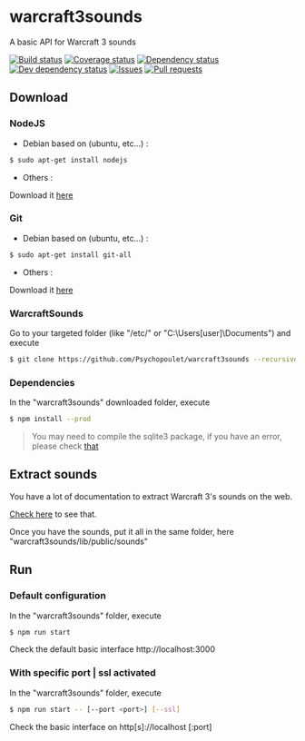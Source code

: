 # warcraft3sounds
A basic API for Warcraft 3 sounds

[![Build status](https://api.travis-ci.org/Psychopoulet/warcraft3sounds.svg?branch=master)](https://travis-ci.org/Psychopoulet/warcraft3sounds)
[![Coverage status](https://coveralls.io/repos/github/Psychopoulet/warcraft3sounds/badge.svg?branch=master)](https://coveralls.io/github/Psychopoulet/warcraft3sounds)
[![Dependency status](https://david-dm.org/Psychopoulet/warcraft3sounds/status.svg)](https://david-dm.org/Psychopoulet/warcraft3sounds)
[![Dev dependency status](https://david-dm.org/Psychopoulet/warcraft3sounds/dev-status.svg)](https://david-dm.org/Psychopoulet/warcraft3sounds?type=dev)
[![Issues](https://img.shields.io/github/issues/Psychopoulet/warcraft3sounds.svg)](https://github.com/Psychopoulet/warcraft3sounds/issues)
[![Pull requests](https://img.shields.io/github/issues-pr/Psychopoulet/warcraft3sounds.svg)](https://github.com/Psychopoulet/warcraft3sounds/pulls)

## Download

### NodeJS

- Debian based on (ubuntu, etc...) :

```bash
$ sudo apt-get install nodejs
```

- Others :

Download it [here](https://nodejs.org/en/)

### Git

- Debian based on (ubuntu, etc...) :

```bash
$ sudo apt-get install git-all
```

- Others :

Download it [here](https://git-scm.com/downloads)

### WarcraftSounds

Go to your targeted folder (like "/etc/" or "C:\Users\[user]\Documents") and execute

```bash
$ git clone https://github.com/Psychopoulet/warcraft3sounds --recursive
```

### Dependencies

In the "warcraft3sounds" downloaded folder, execute

```bash
$ npm install --prod
```

> You may need to compile the sqlite3 package, if you have an error, please check [that](https://www.npmjs.com/package/node-gyp)

## Extract sounds

You have a lot of documentation to extract Warcraft 3's sounds on the web.

[Check here](https://www.google.fr/search?q=extract+warcraft3+sounds) to see that.

Once you have the sounds, put it all in the same folder, here "warcraft3sounds/lib/public/sounds"

## Run

### Default configuration

In the "warcraft3sounds" folder, execute

```bash
$ npm run start
```

Check the default basic interface http://localhost:3000

### With specific port | ssl activated

In the "warcraft3sounds" folder, execute

```bash
$ npm run start -- [--port <port>] [--ssl]
```

Check the basic interface on http[s]://localhost [:port]
